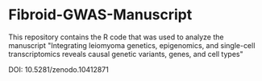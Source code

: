 # Fibroid-GWAS-Manuscript

This repository contains the R code that was used to analyze the manuscript "Integrating leiomyoma genetics, epigenomics, and single-cell transcriptomics reveals causal genetic variants, genes, and cell types"

 DOI: 10.5281/zenodo.10412871
